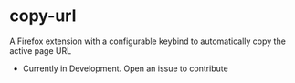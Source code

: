 # copy-url
A Firefox extension with a configurable keybind to automatically copy the active page URL
- Currently in Development. Open an issue to contribute
